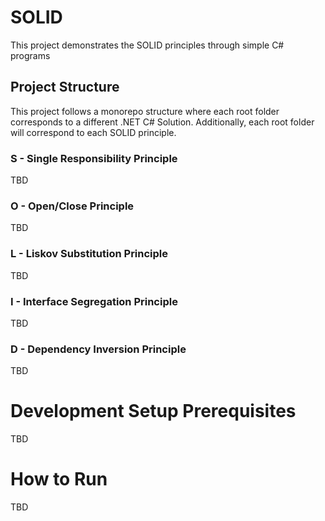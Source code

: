 # SOLID
This project demonstrates the SOLID principles through simple C# programs

## Project Structure
This project follows a monorepo structure where each root folder corresponds to a different .NET C# Solution. Additionally, each root folder will correspond to each SOLID principle. 

### S - Single Responsibility Principle
TBD

### O - Open/Close Principle
TBD

### L - Liskov Substitution Principle
TBD

### I - Interface Segregation Principle
TBD

### D - Dependency Inversion Principle
TBD

# Development Setup Prerequisites
TBD

# How to Run
TBD
